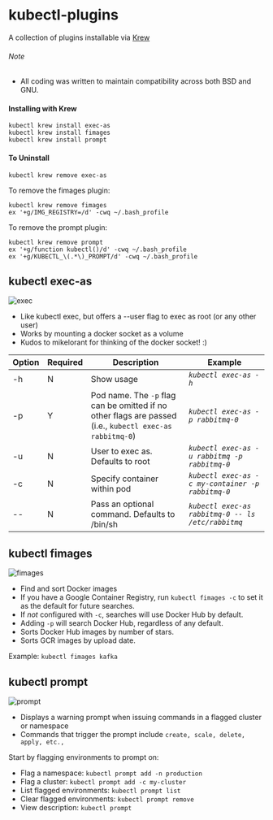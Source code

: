 # kubectl-plugins
A collection of plugins installable via [Krew](https://github.com/GoogleContainerTools/krew)

###### Note
- All coding was written to maintain compatibility across both BSD and GNU.

#### Installing with Krew
```
kubectl krew install exec-as
kubectl krew install fimages
kubectl krew install prompt
```

#### To Uninstall
```
kubectl krew remove exec-as
```
To remove the fimages plugin:
```
kubectl krew remove fimages
ex '+g/IMG_REGISTRY=/d' -cwq ~/.bash_profile
```
To remove the prompt plugin:
```
kubectl krew remove prompt
ex '+g/function kubectl()/d' -cwq ~/.bash_profile
ex '+g/KUBECTL_\(.*\)_PROMPT/d' -cwq ~/.bash_profile
```


## kubectl exec-as
![exec](https://user-images.githubusercontent.com/22456127/54227565-97ae8d80-44d6-11e9-907c-8297a8b54010.gif)
- Like kubectl exec, but offers a --user flag to exec as root (or any other user)
- Works by mounting a docker socket as a volume
- Kudos to mikelorant for thinking of the docker socket! :)

Option | Required | Description | Example
------------- | ------------- | ------------- | -------------
-h | N | Show usage | *`kubectl exec-as -h`*
-p | Y | Pod name. The `-p` flag can be omitted if no other flags are passed (i.e., `kubectl exec-as rabbitmq-0`)| *`kubectl exec-as -p rabbitmq-0`*
-u | N | User to exec as. Defaults to root | *`kubectl exec-as -u rabbitmq -p rabbitmq-0`*
-c | N | Specify container within pod | *`kubectl exec-as -c my-container -p rabbitmq-0`*
-- | N | Pass an optional command. Defaults to /bin/sh | *`kubectl exec-as rabbitmq-0 -- ls /etc/rabbitmq`*


## kubectl fimages
![fimages](https://user-images.githubusercontent.com/22456127/54236801-dc442400-44ea-11e9-9fc8-107ed3377999.gif)
- Find and sort Docker images
- If you have a Google Container Registry, run ```kubectl fimages -c``` to set it as the default for future searches.
- If _not_ configured with ```-c```, searches will use Docker Hub by default.
- Adding ```-p``` will search Docker Hub, regardless of any default.
- Sorts Docker Hub images by number of stars.
- Sorts GCR images by upload date.

Example:
```kubectl fimages kafka```


## kubectl prompt
![prompt](https://user-images.githubusercontent.com/22456127/47271066-91793e00-d542-11e8-9a97-71f2457aef51.gif)
- Displays a warning prompt when issuing commands in a flagged cluster or namespace
- Commands that trigger the prompt include ```create, scale, delete, apply, etc.,```

Start by flagging environments to prompt on:
- Flag a namespace:
```kubectl prompt add -n production```
- Flag a cluster:
```kubectl prompt add -c my-cluster```
- List flagged environments:
```kubectl prompt list```
- Clear flagged environments:
```kubectl prompt remove```
- View description:
```kubectl prompt```
